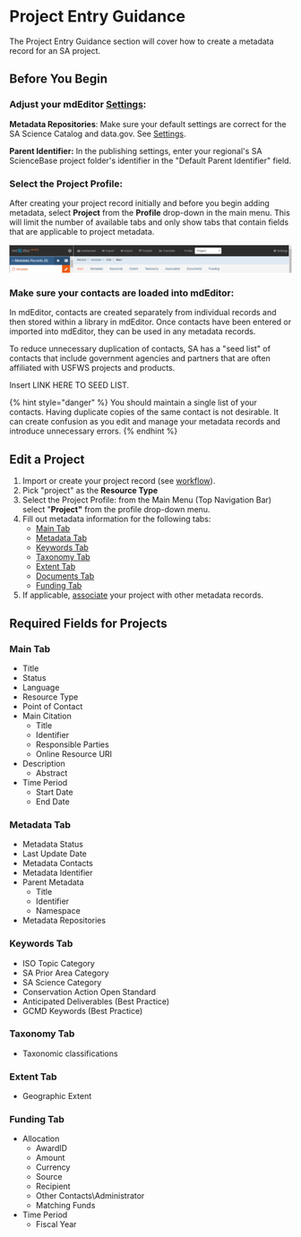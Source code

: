 # Project Entry Guidance

The Project Entry Guidance section will cover how to create a metadata record for an SA project.

## Before You Begin

### **Adjust your mdEditor** [**Settings**](../settings.md)**:**

**Metadata Repositories**: Make sure your default settings are correct for the SA Science Catalog and data.gov. See [Settings](../settings.md).

**Parent Identifier:** In the publishing settings, enter your regional's SA ScienceBase project folder's identifier in the "Default Parent Identifier" field.

### **Select the Project Profile**:

After creating your project record initially and before you begin adding metadata, select **Project** from the **Profile** drop-down in the main menu. This will limit the number of available tabs and only show tabs that contain fields that are applicable to project metadata.

![After selecting the Project profile, only the relevant tabs will be displayed.](../.gitbook/assets/image%20%282%29.png)

### **Make sure your contacts are loaded into mdEditor:**

In mdEditor, contacts are created separately from individual records and then stored within a library in mdEditor. Once contacts have been entered or imported into mdEditor, they can be used in any metadata records.

To reduce unnecessary duplication of contacts, SA has a "seed list" of contacts that include government agencies and partners that are often affiliated with USFWS projects and products.

Insert LINK HERE TO SEED LIST.

{% hint style="danger" %}
You should maintain a single list of your contacts. Having duplicate copies of the same contact is not desirable. It can create confusion as you edit and manage your metadata records and introduce unnecessary errors.
{% endhint %}

## Edit a Project

1. Import or create your project record \(see [workflow](../getting-started/)\).
2. Pick "project" as the **Resource Type**
3. Select the Project Profile: from the Main Menu \(Top Navigation Bar\) select "**Project"** from the profile drop-down menu.
4. Fill out metadata information for the following tabs:
   * [Main Tab](record-main-copy.md)
   * [Metadata Tab](metadata-tab.md)
   * [Keywords Tab](keywords-tab.md)
   * [Taxonomy Tab](taxonomy-tab-projects.md)
   * [Extent Tab](extent-tab.md)
   * [Documents Tab](documents-tab-projects.md)
   * [Funding Tab](funding-tab.md)
5. If applicable, [associate](associating-records.md) your project with other metadata records.

## Required Fields for Projects

### **Main Tab**

* Title
* Status
* Language
* Resource Type
* Point of Contact
* Main Citation
  * Title
  * Identifier
  * Responsible Parties 
  * Online Resource URI
* Description
  * Abstract
* Time Period
  * Start Date
  * End Date

### **Metadata Tab**

* Metadata Status 
* Last Update Date
* Metadata Contacts
* Metadata Identifier
* Parent Metadata
  * Title 
  * Identifier
  * Namespace
* Metadata Repositories

### **Keywords Tab**

* ISO Topic Category
* SA Prior Area Category 
* SA Science Category
* Conservation Action Open Standard
* Anticipated Deliverables \(Best Practice\)
* GCMD Keywords \(Best Practice\)

### Taxonomy Tab

* Taxonomic classifications

### **Extent Tab**

* Geographic Extent

### **Funding Tab**

* Allocation
  * AwardID
  * Amount 
  * Currency 
  * Source 
  * Recipient
  * Other Contacts\Administrator
  * Matching Funds
* Time Period
  * Fiscal Year

